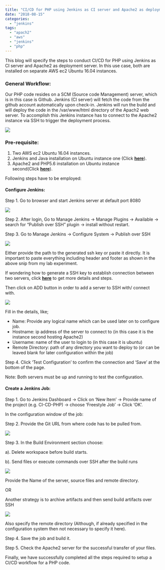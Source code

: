 ```yaml
---
title: "CI/CD for PHP using Jenkins as CI server and Apache2 as deployment server"
date: "2018-08-15"
categories: 
  - "jenkins"
tags: 
  - "apach2"
  - "aws"
  - "jenkins"
  - "php"
---
```


This blog will specify the steps to conduct CI/CD for PHP using Jenkins as CI server and Apache2 as deployment server. In this use case, both are installed on separate AWS ec2 Ubuntu 16.04 instances.

### **General Workflow:**

Our PHP code resides on a SCM (Source code Management) server, which is in this case is Github. Jenkins (CI server) will fetch the code from the github account automatically upon check-in. Jenkins will run the build and will deploy the code in the /var/www/html directory of the Apach2 web server. To accomplish this Jenkins instance has to connect to the Apache2 instance via SSH to trigger the deployment process.

![](https://cdn-images-1.medium.com/max/1100/1*8IeSB0_e4ZQmXJMskHp9Cw.png)

### Pre-requisite:

1. Two AWS ec2 Ubuntu 16.04 instances.
2. Jenkins and Java installation on Ubuntu instance one (Click [**here**](https://devops4solutions.com/installing-java-jenkins-on-aws-ec2-ubuntu-16-04/)).
3. Apache2 and PHP5.6 installation on Ubuntu instance second(Click [**here**](https://devops4solutions.com/apache2-php5-6-aws-ec2-ubuntu-16-04-installation/)).

Following steps have to be employed:

#### Configure Jenkins:

Step 1. Go to browser and start Jenkins server at default port 8080

![](https://cdn-images-1.medium.com/max/1100/1*3vByyITZuSlVPCjH9TZ-IQ.png)

Step 2. After login, Go to Manage Jenkins → Manage Plugins → Available → search for “Publish over SSH” plugin → install without restart.

Step 3. Go to Manage Jenkins → Configure System → Publish over SSH

![](https://cdn-images-1.medium.com/max/1100/1*JLt9NLb4w5kCbRe2ibNthQ.png)

Either provide the path to the generated ssh key or paste it directly. It is important to paste everything including header and footer as shown in the above snip from my lab experiment.

If wondering how to generate a SSH key to establish connection between two servers, click [**here**](https://devops4solutions.com/ssh-aws-ec2-instances/) to get more details and steps.

Then click on ADD button in order to add a server to SSH with/ connect with.

![](https://cdn-images-1.medium.com/max/1100/1*w-zqEhTCXMpOgyln6m3V8g.png)

Fill in the details, like;

- Name: Provide any logical name which can be used later on to configure job.
- Hostname: ip address of the server to connect to (in this case it is the instance second hosting Apache2)
- Username: name of the user to login to (in this case it is ubuntu)
- Remote Directory: path of any directory you want to deploy to (or can be leaved blank for later configuration within the job)

Step 4. Click ‘Test Configuration’ to confirm the connection and ‘Save’ at the bottom of the page.

Note: Both servers must be up and running to test the configuration.

#### Create a Jenkins Job:

Step 1. Go to Jenkins Dashboard → Click on ‘New Item’ → Provide name of the project (e.g. CI-CD-PHP) → choose ‘Freestyle Job’ → Click ‘OK’.

In the configuration window of the job:

Step 2. Provide the Git URL from where code has to be pulled from.

![](https://cdn-images-1.medium.com/max/1100/1*-KsiW-hSaewTAKIsB2XZyA.png)

Step 3. In the Build Environment section choose:

a). Delete workspace before build starts.

b). Send files or execute commands over SSH after the build runs

![](https://cdn-images-1.medium.com/max/1100/1*PLCFenhXPqo6RpI5HGMZ_Q.png)

Provide the Name of the server, source files and remote directory.

OR

Another strategy is to archive artifacts and then send build artifacts over SSH

![](https://cdn-images-1.medium.com/max/1100/1*UupLUuZmGtvydgvCAePm_A.png)

Also specify the remote directory (Although, if already specified in the configuration system then not necessary to specify it here).

Step 4. Save the job and build it.

Step 5. Check the Apache2 server for the successful transfer of your files.

Finally, we have successfully completed all the steps required to setup a CI/CD workflow for a PHP code.
